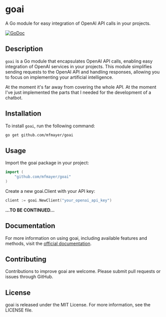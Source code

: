 # goai

A Go module for easy integration of OpenAI API calls in your projects.

[![GoDoc](https://pkg.go.dev/badge/github.com/mfmayer/goai)](https://pkg.go.dev/github.com/mfmayer/goai)


## Description

`goai` is a Go module that encapsulates OpenAI API calls, enabling easy integration of OpenAI services in your projects. This module simplifies sending requests to the OpenAI API and handling responses, allowing you to focus on implementing your artificial intelligence.

At the moment it's far away from covering the whole API. At the moment I've just implemented the parts that I needed for the development of a chatbot.

## Installation

To install `goai`, run the following command:

```sh
go get github.com/mfmayer/goai
```

## Usage

Import the goai package in your project:

```go
import (
    "github.com/mfmayer/goai"
)
```

Create a new goai.Client with your API key:

```go
client := goai.NewClient("your_openai_api_key")
```

**...TO BE CONTINUED...**

## Documentation

For more information on using goai, including available features and methods, visit the [official documentation](https://pkg.go.dev/github.com/your_username/goai).

## Contributing

Contributions to improve goai are welcome. Please submit pull requests or issues through GitHub.

## License

goai is released under the MIT License. For more information, see the LICENSE file.

